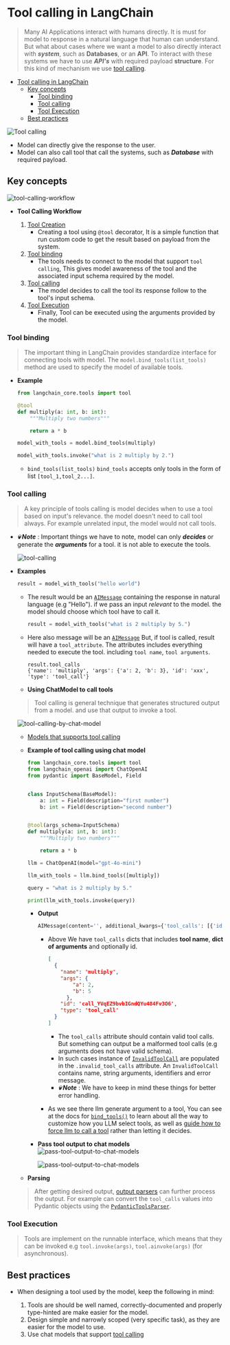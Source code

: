 # Tool calling in LangChain

> Many AI Applications interact with humans directly. It is must for model to response in a natural language that human can understand. But what about cases where we want a model to also directly interact with ***system***, such as **Databases**, or an **API**. To interact with these systems we have to use ***API's*** with required payload **structure**. For this kind of mechanism we use [tool calling](https://platform.openai.com/docs/guides/function-calling/example-use-cases?api-mode=responses).

- [Tool calling in LangChain](#tool-calling-in-langchain)
  - [Key concepts](#key-concepts)
    - [Tool binding](#tool-binding)
    - [Tool calling](#tool-calling)
    - [Tool Execution](#tool-execution)
  - [Best practices](#best-practices)

![Tool calling](https://python.langchain.com/assets/images/tool_calling_concept-552a73031228ff9144c7d59f26dedbbf.png)

- Model can directly give the response to the user.
- Model can also call tool that call the systems, such as ***Database*** with required payload.

## Key concepts

![tool-calling-workflow](https://python.langchain.com/assets/images/tool_calling_components-bef9d2bcb9d3706c2fe58b57bf8ccb60.png)

- **Tool Calling Workflow**

    1. [Tool Creation](./tool.md)
        - Creating a tool using `@tool` decorator, It is a simple function that run custom code to get the result based on payload from the system.  
    2. [Tool binding](#tool-binding)
        - The tools needs to connect to the model that support `tool calling`, This gives model awareness of the tool and the associated input schema required by the model.
    3. [Tool calling](#tool-calling)
        - The model decides to call the tool its response follow to the tool's input schema.
    4. [Tool Execution](#tool-execution)
        - Finally, Tool can be executed using the arguments provided by the model.

### Tool binding

> The important thing in LangChain provides standardize interface for connecting tools with model. The `model.bind_tools(list_tools)` method are used to specify the model of available tools.

- **Example**

    ```python
    from langchain_core.tools import tool

    @tool
    def multiply(a: int, b: int):
        """Multiply two numbers"""

        return a * b

    model_with_tools = model.bind_tools(multiply)

    model_with_tools.invoke("what is 2 multiply by 2.")
    ```

  - `bind_tools(list_tools)` `bind_tools` accepts only tools in the form of list `[tool_1,tool_2...]`.

### Tool calling

> A key principle of tools calling is model decides when to use a tool based on input's relevance. the model doesn't need to call tool always. For example unrelated input, the model would not call tools.

- ***💀 Note*** : Important things we have to note, model can only ***decides*** or generate the ***arguments*** for a tool. it is not able to execute the tools.

  ![tool-calling](https://python.langchain.com/assets/images/tool_call_example-2348b869f9a5d0d2a45dfbe614c177a4.png)

- **Examples**

  ```python
  result = model_with_tools("hello world")
  ```
  
  - The result would be an [`AIMessage`](../02_messages/messages.md/#3-aimessage)  containing the response in natural language (e.g "Hello"). if we pass an input *relevant* to the model. the model should choose which tool have to call it.

    ```python
    result = model_with_tools("what is 2 multiply by 5.")
    ```

  - Here also message will be an [`AIMessage`](../02_messages/messages.md/#3-aimessage) But, if tool is called, result will have a `tool_attribute`. The attributes includes everything needed to execute the tool. including `tool name`, `tool arguments`.

    ```shell
    result.tool_calls
    {'name': 'multiply', 'args': {'a': 2, 'b': 3}, 'id': 'xxx', 'type': 'tool_call'}
    ```

  - **Using ChatModel to call tools**
  > Tool calling is general technique that generates structured output from a model. and use that output to invoke a tool.

  ![tool-calling-by-chat-model](https://python.langchain.com/assets/images/tool_call-8d4a8b18e90cacd03f62e94071eceace.png)

  - [Models that supports tool calling](https://python.langchain.com/docs/integrations/chat/#featured-providers)
  
  - **Example of tool calling using chat model**

    ```python
    from langchain_core.tools import tool
    from langchain_openai import ChatOpenAI
    from pydantic import BaseModel, Field
    
    
    class InputSchema(BaseModel):
        a: int = Field(description="first number")
        b: int = Field(description="second number")
    
    
    @tool(args_schema=InputSchema)
    def multiply(a: int, b: int):
        """Multiply two numbers"""
    
        return a * b

    llm = ChatOpenAI(model="gpt-4o-mini")
    
    llm_with_tools = llm.bind_tools([multiply])
    
    query = "what is 2 multiply by 5."
    
    print(llm_with_tools.invoke(query))
    ```  

    - **Output**

      ```python
      AIMessage(content='', additional_kwargs={'tool_calls': [{'id': 'call_iXj4DiW1p7WLjTAQMRO0jxMs', 'function': {'arguments': '{"a":3,"b":12}', 'name': 'multiply'}, 'type': 'function'}], 'refusal': None}, response_metadata={'token_usage': {'completion_tokens': 17, 'prompt_tokens': 80, 'total_tokens': 97}, 'model_name': 'gpt-4o-mini-2024-07-18', 'system_fingerprint': 'fp_483d39d857', 'finish_reason': 'tool_calls', 'logprobs': None}, id='run-0b620986-3f62-4df7-9ba3-4595089f9ad4-0', tool_calls=[{'name': 'multiply', 'args': {'a': 3, 'b': 12}, 'id': 'call_iXj4DiW1p7WLjTAQMRO0jxMs', 'type': 'tool_call'}], usage_metadata={'input_tokens': 80, 'output_tokens': 17, 'total_tokens': 97})
      ```

      - Above We have `tool_calls` dicts that includes **tool name**, **dict of arguments** and optionally id.

        ```json
        [
          {
            "name": 'multiply',
            "args": {
                "a": 2,
                "b": 5
              },
            "id": 'call_YVqEZ9bvbIGndQYu484Fv3O6',
            "type": 'tool_call'
          }
        ]
         ```

        - The `tool_calls` attribute should contain valid tool calls. But something can output be a malformed tool calls (e.g arguments does not have valid schema).
        - In such cases instance of [`InvalidToolCall`](https://python.langchain.com/api_reference/core/messages/langchain_core.messages.tool.InvalidToolCall.html#langchain_core.messages.tool.InvalidToolCall) are populated in the `.invalid_tool_calls` attribute. An `InvalidToolCall` contains name, string arguments, identifiers and error message.
        - ***💀 Note*** : We have to keep in mind these things for better error handling.

      - As we see there llm generate argument to a tool, You can see at the docs for [`bind_tools()`](https://python.langchain.com/api_reference/openai/chat_models/langchain_openai.chat_models.base.BaseChatOpenAI.html#langchain_openai.chat_models.base.BaseChatOpenAI.bind_tools) to learn about all the way to customize how you LLM select tools, as well as [guide how to force llm to call a tool](https://python.langchain.com/docs/how_to/tool_choice/) rather than letting it decides.

    - **Pass tool output to chat models**
        ![pass-tool-output-to-chat-models](https://python.langchain.com/assets/images/tool_invocation-7f277888701ee431a17607f1a035c080.png)

        ![pass-tool-output-to-chat-models](https://python.langchain.com/assets/images/tool_results-71b4b90f33a56563c102d91e7821a993.png)

  - **Parsing**
  
  > After getting desired output, [output parsers](https://python.langchain.com/docs/how_to/#output-parsers) can further process the output. For example can convert the `tool_calls` values into Pydantic objects using the [`PydanticToolsParser`](https://python.langchain.com/api_reference/core/output_parsers/langchain_core.output_parsers.openai_tools.PydanticToolsParser.html).

### Tool Execution

> Tools are implement on the runnable interface, which means that they can be invoked e.g `tool.invoke(args)`, `tool.ainvoke(args)` (for asynchronous).

## Best practices

- When designing a tool used by the model, keep the following in mind:
  
  1. Tools are should be well named, correctly-documented and properly type-hinted are make easier for the model.
  2. Design simple and narrowly scoped (very specific task), as they are easier for the model to use.
  3. Use chat models that support [tool calling](./tool_calling.md)
